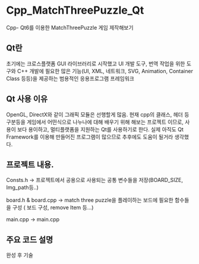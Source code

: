 # Cpp_MatchThreePuzzle_Qt
Cpp- Qt6를 이용한 MatchThreePuzzle 게임 제작해보기

## Qt란
초기에는 크로스플랫폼 GUI 라이브러리로 시작했고 UI 개발 도구,
번역 작업을 위한 도구와 C++ 개발에 필요한 많은 기능(UI, XML, 네트워크, SVG, Animation, Container Class 등등)을 제공하는 범용적인 응용프로그램 프레임워크

## Qt 사용 이유 
OpenGL, DirectX와 같이 그래픽 모듈은 선행할게 많음. 현재 cpp의 클래스, 헤더 등 구분등을 게임에서 어떤식으로 나누나에 대해 배우기 위해 해보는 프로젝트 이므로, 
사용이 보다 용이하고, 멀티플랫폼을 지원하는 Qt를 사용하기로 한다. 
실제 아직도 Qt Framework를 이용해 만들어진 프로그램이 많으므로 추후에도 도움이 될거라 생각했다.

## 프로젝트 내용.
Consts.h -> 프로젝트에서 공용으로 사용되는 공통 변수들을 저장(BOARD_SIZE, Img_path등..)

board.h & board.cpp -> match three puzzle을 플레이하는 보드에 필요한 함수들을 구성 ( 보드 구성, remove Item 등...)

main.cpp -> main.cpp 

## 주요 코드 설명
완성 후 기술

